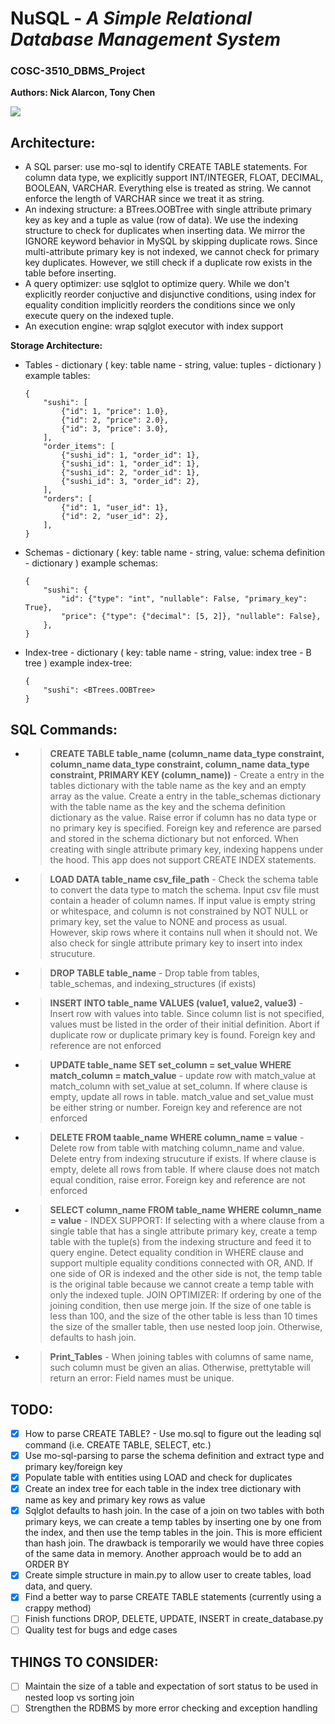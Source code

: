 # **NuSQL** - _A Simple Relational Database Management System_

### COSC-3510_DBMS_Project

**Authors: Nick Alarcon, Tony Chen**

![](Utility_files/nuSQLlogo.png)

## Architecture:

- A SQL parser: use mo-sql to identify CREATE TABLE statements. For column data type, we explicitly support INT/INTEGER, FLOAT, DECIMAL, BOOLEAN, VARCHAR. Everything else is treated as string. We cannot enforce the length of VARCHAR since we treat it as string.
- An indexing structure: a BTrees.OOBTree with single attribute primary key as key and a tuple as value (row of data). We use the indexing structure to check for duplicates when inserting data. We mirror the IGNORE keyword behavior in MySQL by skipping duplicate rows. Since multi-attribute primary key is not indexed, we cannot check for primary key duplicates. However, we still check if a duplicate row exists in the table before inserting.
- A query optimizer: use sqlglot to optimize query. While we don't explicitly reorder conjuctive and disjunctive conditions, using index for equality condition implicitly reorders the conditions since we only execute query on the indexed tuple.
- An execution engine: wrap sqlglot executor with index support

**Storage Architecture:**

- Tables - dictionary (
  key: table name - string, value: tuples - dictionary
  )
  example tables:
  ```
  {
      "sushi": [
          {"id": 1, "price": 1.0},
          {"id": 2, "price": 2.0},
          {"id": 3, "price": 3.0},
      ],
      "order_items": [
          {"sushi_id": 1, "order_id": 1},
          {"sushi_id": 1, "order_id": 1},
          {"sushi_id": 2, "order_id": 1},
          {"sushi_id": 3, "order_id": 2},
      ],
      "orders": [
          {"id": 1, "user_id": 1},
          {"id": 2, "user_id": 2},
      ],
  }
  ```
- Schemas - dictionary (
  key: table name - string, value: schema definition - dictionary
  )
  example schemas:
  ```
  {
      "sushi": {
          "id": {"type": "int", "nullable": False, "primary_key": True},
          "price": {"type": {"decimal": [5, 2]}, "nullable": False},
      },
  }
  ```
- Index-tree - dictionary (
  key: table name - string, value: index tree - B tree
  )
  example index-tree:
  ```
  {
      "sushi": <BTrees.OOBTree>
  }
  ```

## SQL Commands:

- > **CREATE TABLE table_name (column_name data_type constraint, column_name data_type constraint, column_name data_type constraint, PRIMARY KEY (column_name))** - Create a entry in the tables dictionary with the table name as the key and an empty array as the value. Create a entry in the table_schemas dictionary with the table name as the key and the schema definition dictionary as the value. Raise error if column has no data type or no primary key is specified. Foreign key and reference are parsed and stored in the schema dictionary but not enforced. When creating with single attribute primary key, indexing happens under the hood. This app does not support CREATE INDEX statements.
- > **LOAD DATA table_name csv_file_path** - Check the schema table to convert the data type to match the schema. Input csv file must contain a header of column names. If input value is empty string or whitespace, and column is not constrained by NOT NULL or primary key, set the value to NONE and process as usual. However, skip rows where it contains null when it should not. We also check for single attribute primary key to insert into index strucuture.
- > **DROP TABLE table_name** - Drop table from tables, table_schemas, and indexing_structures (if exists)
- > **INSERT INTO table_name VALUES (value1, value2, value3)** - Insert row with values into table. Since column list is not specified, values must be listed in the order of their initial definition. Abort if duplicate row or duplicate primary key is found. Foreign key and reference are not enforced
- > **UPDATE table_name SET set_column = set_value WHERE match_column = match_value** - update row with match_value at match_column with set_value at set_column. If where clause is empty, update all rows in table. match_value and set_value must be either string or number. Foreign key and reference are not enforced
- > **DELETE FROM taable_name WHERE column_name = value** - Delete row from table with matching column_name and value. Delete entry from indexing strucuture if exists. If where clause is empty, delete all rows from table. If where clause does not match equal condition, raise error. Foreign key and reference are not enforced
- > **SELECT column_name FROM table_name WHERE column_name = value** -
  > INDEX SUPPORT: If selecting with a where clause from a single table that has a single attribute primary key, create a temp table with the tuple(s) from the indexing structure and feed it to query engine. Detect equality condition in WHERE clause and support multiple equality conditions connected with OR, AND. If one side of OR is indexed and the other side is not, the temp table is the original table because we cannot create a temp table with only the indexed tuple.
  > JOIN OPTIMIZER: If ordering by one of the joining condition, then use merge join. If the size of one table is less than 100, and the size of the other table is less than 10 times the size of the smaller table, then use nested loop join. Otherwise, defaults to hash join.
- > **Print_Tables** - When joining tables with columns of same name, such column must be given an alias. Otherwise, prettytable will return an error: Field names must be unique.

## TODO:

- [x] How to parse CREATE TABLE? - Use mo.sql to figure out the leading sql command (i.e. CREATE TABLE, SELECT, etc.)
- [x] Use mo-sql-parsing to parse the schema definition and extract type and primary key/foreign key
- [x] Populate table with entities using LOAD and check for duplicates
- [x] Create an index tree for each table in the index tree dictionary with name as key and primary key rows as value
- [x] Sqlglot defaults to hash join. In the case of a join on two tables with both primary keys, we can create a temp tables by inserting one by one from the index, and then use the temp tables in the join. This is more efficient than hash join. The drawback is temporarily we would have three copies of the same data in memory. Another approach would be to add an ORDER BY
- [x] Create simple structure in main.py to allow user to create tables, load data, and query.
- [x] Find a better way to parse CREATE TABLE statements (currently using a crappy method)
- [ ] Finish functions DROP, DELETE, UPDATE, INSERT in create_database.py
- [ ] Quality test for bugs and edge cases

## THINGS TO CONSIDER:

- [ ] Maintain the size of a table and expectation of sort status to be used in nested loop vs sorting join
- [ ] Strengthen the RDBMS by more error checking and exception handling
